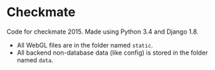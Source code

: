 # Checkmate

Code for checkmate 2015. Made using Python 3.4 and Django 1.8.

* All WebGL files are in the folder named `static`.
* All backend non-database data (like config) is stored in the folder named `data`.
